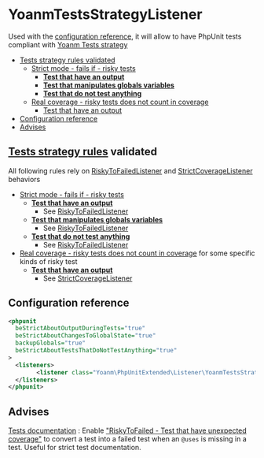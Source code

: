 # YoanmTestsStrategyListener

Used with the [configuration reference](#configuration-reference), it will allow to have PhpUnit tests compliant with [Yoanm Tests strategy](https://github.com/yoanm/Readme/blob/master/strategy/tests/README.md)

 * [Tests strategy rules validated](#rules-validated)
   * [Strict mode - fails if - risky tests](#rules-validated-risky-to-failed)
     * [**Test that have an output**](#rules-validated-risky-to-failed-risky-with-output)
     * [**Test that manipulates globals variables**](#rules-validated-risky-to-failed-risky-that-manipulates-globals-variable)
     * [**Test that do not test anything**](#rules-validated-risky-to-failed-risky-that-test-nothing)
   * [Real coverage - risky tests  does not count in coverage](#rules-validated-no-coverage-for-risky)
       * [Test that have an output](#rules-validated-no-coverage-for-risky-with-output)
 * [Configuration reference](#configuration-reference)
 * [Advises](#advises)

<a name="rules-validated"></a>
## [Tests strategy rules](https://github.com/yoanm/Readme/blob/master/strategy/tests/README.md#rules) validated

All following rules rely on [RiskyToFailedListener](./RiskyToFailedListener.md) and [StrictCoverageListener](./StrictCoverageListener.md) behaviors

<a name="rules-validated-risky-to-failed"></a>
  * [Strict mode - fails if - risky tests](https://github.com/yoanm/Readme/blob/master/strategy/tests/README.md#rules-strict-mode-fails-if-risky-tests)
<a name="rules-validated-risky-to-failed-risky-with-output"></a>
    * [**Test that have an output**](https://github.com/yoanm/Readme/blob/master/strategy/tests/README.md#rules-risky-tests-output)
      * See [RiskyToFailedListener](./RiskyToFailedListener.md#in-the-box-risky-to-failed-risky-test-test-with-output)
<a name="rules-validated-risky-to-failed-risky-that-manipulates-globals-variable"></a>
    * [**Test that manipulates globals variables**](https://github.com/yoanm/Readme/blob/master/strategy/tests/README.md#rules-risky-tests-manipulate-globals)
      * See [RiskyToFailedListener](./RiskyToFailedListener.md#in-the-box-risky-to-failed-risky-test-test-manipulates-globals-variables)
<a name="rules-validated-risky-to-failed-risky-that-test-nothing"></a>
    * [**Test that do not test anything**](https://github.com/yoanm/Readme/blob/master/strategy/tests/README.md#rules-risky-tests-test-nothing)
      * See [RiskyToFailedListener](./RiskyToFailedListener.md#in-the-box-risky-to-failed-risky-test-test-tests-nothing)
<a name="rules-validated-risky-to-failed"></a>
  * [Real coverage - risky tests  does not count in coverage](https://github.com/yoanm/Readme/blob/master/strategy/tests/README.md#rules-real-coverage-risky-tests) for some specific kinds of risky test   
<a name="rules-validated-no-coverage-for-risky-with-output"></a>
    * [**Test that have an output**](https://github.com/yoanm/Readme/blob/master/strategy/tests/README.md#rules-risky-tests-output)
      * See [StrictCoverageListener](./StrictCoverageListener.md#in-the-box-remove-coverage-risky-output)

<a name="configuration-reference"></a>
## Configuration reference

```xml
<phpunit
  beStrictAboutOutputDuringTests="true"
  beStrictAboutChangesToGlobalState="true"
  backupGlobals="true"
  beStrictAboutTestsThatDoNotTestAnything="true"
>
  <listeners>
        <listener class="Yoanm\PhpUnitExtended\Listener\YoanmTestsStrategyListener"/>
  </listeners>
</phpunit>
```

## Advises

[Tests documentation](https://github.com/yoanm/Readme/blob/master/strategy/tests/README.md#rules-test-documentation) : Enable ["RiskyToFailed - Test that have unexpected coverage"](.//RiskyToFailedListener.md#in-the-box-risky-to-failed-risky-test-test-with-unexpected-coverage) to convert a test into a failed test when an `@uses` is missing in a test. Useful for strict test documentation.
